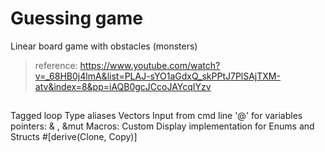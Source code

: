 # Guessing game

Linear board game with obstacles (monsters)

> reference: https://www.youtube.com/watch?v=_68HB0j4lmA&list=PLAJ-sYO1aGdxQ_skPPtJ7PlSAjTXM-atv&index=8&pp=iAQB0gcJCcoJAYcqIYzv

##

Tagged loop
Type aliases
Vectors
Input from cmd line
'@' for variables
pointers: & , &mut
Macros:
  Custom Display implementation for Enums and Structs
  #[derive(Clone, Copy)]
